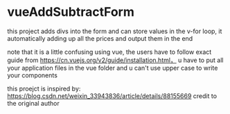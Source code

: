 # vueAddSubtractForm
this project adds divs into the form and can store values in the v-for loop, it automatically adding up all the prices and output them in the end

note that it is a little confusing using vue, the users have to follow exact guide from https://cn.vuejs.org/v2/guide/installation.html， u have to put all your application files in the vue folder and u can't use upper case to write your components

this proejct is inspired by:
https://blog.csdn.net/weixin_33943836/article/details/88155669
credit to the original author
